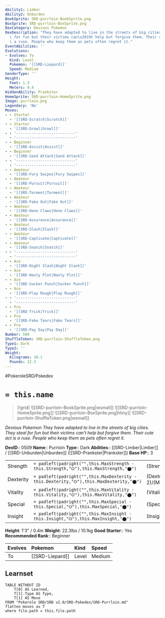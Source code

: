 ```yaml
---
Ability1: Limber
Ability2: Unburden
BookSprite: SRD-purrloin-BookSprite.png
BoxSprite: SRD-purrloin-BoxSprite.png
DexCategory: Devious Pokemon
DexDescription: "They have adapted to live in the streets of big cities. They steal\
  \ for fun but their victims can\u2019t help but forgive them. Their cute act is\
  \ a ruse. People who keep them as pets often regret it."
EventAbilities: ''
Evolutions:
- Evolves: To
  Kind: Level
  Pokemon: '[[SRD-Liepard]]'
  Speed: Medium
GenderType: ''
Height:
  Feet: 1.3
  Meters: 0.4
HiddenAbility: Prankster
HomeSprite: SRD-purrloin-HomeSprite.png
Image: purrloin.png
Legendary: 'No'
Moves:
- - Starter
  - '[[SRD-Scratch|Scratch]]'
- - Starter
  - '[[SRD-Growl|Growl]]'
- - '---------------------------'
  - '---------------------------'
- - Beginner
  - '[[SRD-Assist|Assist]]'
- - Beginner
  - '[[SRD-Sand Attack|Sand Attack]]'
- - '---------------------------'
  - '---------------------------'
- - Amateur
  - '[[SRD-Fury Swipes|Fury Swipes]]'
- - Amateur
  - '[[SRD-Pursuit|Pursuit]]'
- - Amateur
  - '[[SRD-Torment|Torment]]'
- - Amateur
  - '[[SRD-Fake Out|Fake Out]]'
- - Amateur
  - '[[SRD-Hone Claws|Hone Claws]]'
- - Amateur
  - '[[SRD-Assurance|Assurance]]'
- - Amateur
  - '[[SRD-Slash|Slash]]'
- - Amateur
  - '[[SRD-Captivate|Captivate]]'
- - Amateur
  - '[[SRD-Snatch|Snatch]]'
- - '---------------------------'
  - '---------------------------'
- - Ace
  - '[[SRD-Night Slash|Night Slash]]'
- - Ace
  - '[[SRD-Nasty Plot|Nasty Plot]]'
- - Ace
  - '[[SRD-Sucker Punch|Sucker Punch]]'
- - Ace
  - '[[SRD-Play Rough|Play Rough]]'
- - '---------------------------'
  - '---------------------------'
- - Pro
  - '[[SRD-Trick|Trick]]'
- - Pro
  - '[[SRD-Fake Tears|Fake Tears]]'
- - Pro
  - '[[SRD-Pay Day|Pay Day]]'
Number: 509
ShuffleToken: SRD-purrloin-ShuffleToken.png
Type1: Dark
Type2: ''
Weight:
  Kilograms: 10.1
  Pounds: 22.3
---
```


#PokeroleSRD/Pokedex

# `= this.name`

> [!grid]
> ![[SRD-purrloin-BookSprite.png|wsmall]]
> ![[SRD-purrloin-HomeSprite.png]]
> ![[SRD-purrloin-BoxSprite.png|htiny]]
> ![[SRD-purrloin-ShuffleToken.png|wsmall]]


*Devious Pokemon*
*They have adapted to live in the streets of big cities. They steal for fun but their victims can’t help but forgive them. Their cute act is a ruse. People who keep them as pets often regret it.*

**DexID**:: 0509
**Name**:: Purrloin
**Type**:: Dark
**Abilities**:: [[SRD-Limber|Limber]] / [[SRD-Unburden|Unburden]] ([[SRD-Prankster|Prankster]])
**Base HP**:: 3

|           |                                                                                        |                                          |
| --------- | -------------------------------------------------------------------------------------- | ---------------------------------------- |
| Strength  | `= padleft(padright("",this.MaxStrength - this.Strength,"⭘"),this.MaxStrength,"⬤")`    | (Strength::2)/(MaxStrength::4)   |
| Dexterity | `= padleft(padright("",this.MaxDexterity - this.Dexterity,"⭘"),this.MaxDexterity,"⬤")` | (Dexterity:: 2)/(MaxDexterity::4) |
| Vitality  | `= padleft(padright("",this.MaxVitality - this.Vitality,"⭘"),this.MaxVitality,"⬤")`    | (Vitality::1)/(MaxVitality::3)   |
| Special   | `= padleft(padright("",this.MaxSpecial - this.Special,"⭘"),this.MaxSpecial,"⬤")`       | (Special::2)/(MaxSpecial::4)     |
| Insight   | `= padleft(padright("",this.MaxInsight - this.Insight,"⭘"),this.MaxInsight,"⬤")`       | (Insight::1)/(MaxInsight::3)     |

**Height**: 1'3" / 0.4m
**Weight**: 22.3lbs / 10.1kg
**Good Starter**:: Yes
**Recommended Rank**:: Beginner

| Evolves   | Pokemon         | Kind   | Speed   |
|:----------|:----------------|:-------|:--------|
| To        | [[SRD-Liepard]] | Level  | Medium  |

## Learnset

```dataview
TABLE WITHOUT ID
    T[0] AS Learned,
    T[1].Type AS Type,
    T[1] AS Move
FROM "Pokerole SRD/SRD v2.0/SRD-Pokedex/SRD-Purrloin.md"
flatten moves as T
where file.path = this.file.path
```

